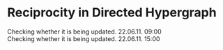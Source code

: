 # Reciprocity in Directed Hypergraph

Checking whether it is being updated. 22.06.11. 09:00  
Checking whether it is being updated. 22.06.11. 15:00

